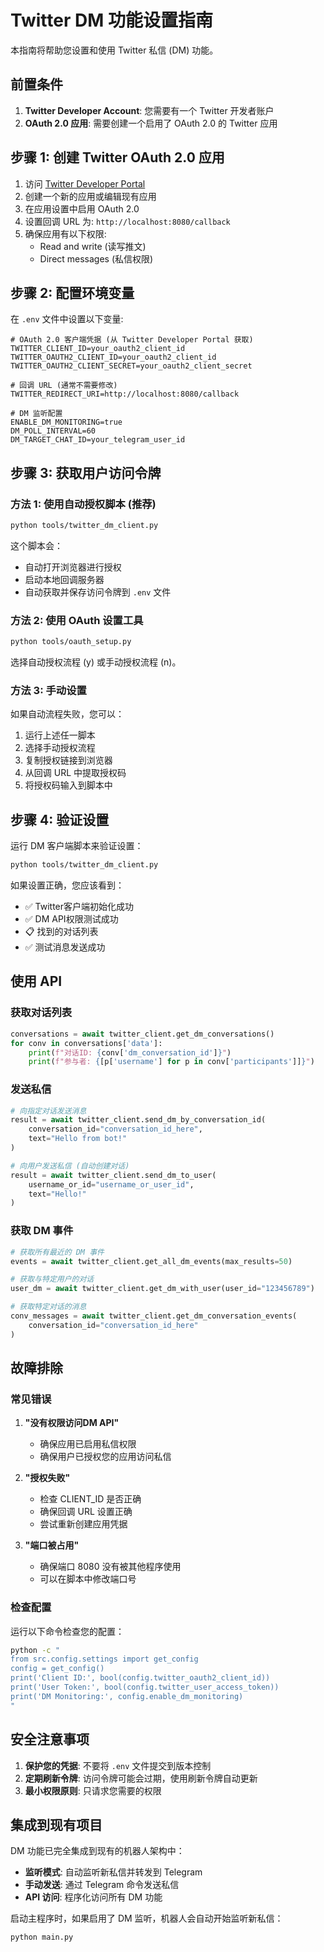 # Twitter DM 功能设置指南

本指南将帮助您设置和使用 Twitter 私信 (DM) 功能。

## 前置条件

1. **Twitter Developer Account**: 您需要有一个 Twitter 开发者账户
2. **OAuth 2.0 应用**: 需要创建一个启用了 OAuth 2.0 的 Twitter 应用

## 步骤 1: 创建 Twitter OAuth 2.0 应用

1. 访问 [Twitter Developer Portal](https://developer.twitter.com/en/portal/dashboard)
2. 创建一个新的应用或编辑现有应用
3. 在应用设置中启用 OAuth 2.0
4. 设置回调 URL 为: `http://localhost:8080/callback`
5. 确保应用有以下权限:
   - Read and write (读写推文)
   - Direct messages (私信权限)

## 步骤 2: 配置环境变量

在 `.env` 文件中设置以下变量:

```env
# OAuth 2.0 客户端凭据 (从 Twitter Developer Portal 获取)
TWITTER_CLIENT_ID=your_oauth2_client_id
TWITTER_OAUTH2_CLIENT_ID=your_oauth2_client_id
TWITTER_OAUTH2_CLIENT_SECRET=your_oauth2_client_secret

# 回调 URL (通常不需要修改)
TWITTER_REDIRECT_URI=http://localhost:8080/callback

# DM 监听配置
ENABLE_DM_MONITORING=true
DM_POLL_INTERVAL=60
DM_TARGET_CHAT_ID=your_telegram_user_id
```

## 步骤 3: 获取用户访问令牌

### 方法 1: 使用自动授权脚本 (推荐)

```bash
python tools/twitter_dm_client.py
```

这个脚本会：
- 自动打开浏览器进行授权
- 启动本地回调服务器
- 自动获取并保存访问令牌到 `.env` 文件

### 方法 2: 使用 OAuth 设置工具

```bash
python tools/oauth_setup.py
```

选择自动授权流程 (y) 或手动授权流程 (n)。

### 方法 3: 手动设置

如果自动流程失败，您可以：
1. 运行上述任一脚本
2. 选择手动授权流程
3. 复制授权链接到浏览器
4. 从回调 URL 中提取授权码
5. 将授权码输入到脚本中

## 步骤 4: 验证设置

运行 DM 客户端脚本来验证设置：

```bash
python tools/twitter_dm_client.py
```

如果设置正确，您应该看到：
- ✅ Twitter客户端初始化成功
- ✅ DM API权限测试成功
- 📋 找到的对话列表
- ✅ 测试消息发送成功

## 使用 API

### 获取对话列表

```python
conversations = await twitter_client.get_dm_conversations()
for conv in conversations['data']:
    print(f"对话ID: {conv['dm_conversation_id']}")
    print(f"参与者: {[p['username'] for p in conv['participants']]}")
```

### 发送私信

```python
# 向指定对话发送消息
result = await twitter_client.send_dm_by_conversation_id(
    conversation_id="conversation_id_here",
    text="Hello from bot!"
)

# 向用户发送私信 (自动创建对话)
result = await twitter_client.send_dm_to_user(
    username_or_id="username_or_user_id",
    text="Hello!"
)
```

### 获取 DM 事件

```python
# 获取所有最近的 DM 事件
events = await twitter_client.get_all_dm_events(max_results=50)

# 获取与特定用户的对话
user_dm = await twitter_client.get_dm_with_user(user_id="123456789")

# 获取特定对话的消息
conv_messages = await twitter_client.get_dm_conversation_events(
    conversation_id="conversation_id_here"
)
```

## 故障排除

### 常见错误

1. **"没有权限访问DM API"**
   - 确保应用已启用私信权限
   - 确保用户已授权您的应用访问私信

2. **"授权失败"**
   - 检查 CLIENT_ID 是否正确
   - 确保回调 URL 设置正确
   - 尝试重新创建应用凭据

3. **"端口被占用"**
   - 确保端口 8080 没有被其他程序使用
   - 可以在脚本中修改端口号

### 检查配置

运行以下命令检查您的配置：

```bash
python -c "
from src.config.settings import get_config
config = get_config()
print('Client ID:', bool(config.twitter_oauth2_client_id))
print('User Token:', bool(config.twitter_user_access_token))
print('DM Monitoring:', config.enable_dm_monitoring)
"
```

## 安全注意事项

1. **保护您的凭据**: 不要将 `.env` 文件提交到版本控制
2. **定期刷新令牌**: 访问令牌可能会过期，使用刷新令牌自动更新
3. **最小权限原则**: 只请求您需要的权限

## 集成到现有项目

DM 功能已完全集成到现有的机器人架构中：

- **监听模式**: 自动监听新私信并转发到 Telegram
- **手动发送**: 通过 Telegram 命令发送私信
- **API 访问**: 程序化访问所有 DM 功能

启动主程序时，如果启用了 DM 监听，机器人会自动开始监听新私信：

```bash
python main.py
```